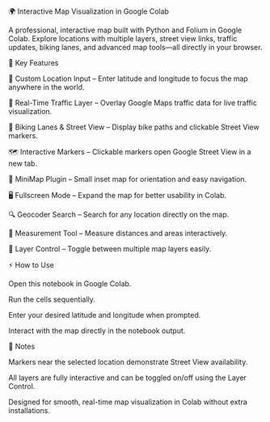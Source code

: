 🌍 Interactive Map Visualization in Google Colab

A professional, interactive map built with Python and Folium in Google Colab. Explore locations with multiple layers, street view links, traffic updates, biking lanes, and advanced map tools—all directly in your browser.

🚀 Key Features

📍 Custom Location Input – Enter latitude and longitude to focus the map anywhere in the world.

🚦 Real-Time Traffic Layer – Overlay Google Maps traffic data for live traffic visualization.

🚴 Biking Lanes & Street View – Display bike paths and clickable Street View markers.

🗺️ Interactive Markers – Clickable markers open Google Street View in a new tab.

🔎 MiniMap Plugin – Small inset map for orientation and easy navigation.

🖥️ Fullscreen Mode – Expand the map for better usability in Colab.

🔍 Geocoder Search – Search for any location directly on the map.

📏 Measurement Tool – Measure distances and areas interactively.

🧩 Layer Control – Toggle between multiple map layers easily.

⚡ How to Use

Open this notebook in Google Colab.

Run the cells sequentially.

Enter your desired latitude and longitude when prompted.

Interact with the map directly in the notebook output.

🌟 Notes

Markers near the selected location demonstrate Street View availability.

All layers are fully interactive and can be toggled on/off using the Layer Control.

Designed for smooth, real-time map visualization in Colab without extra installations.
